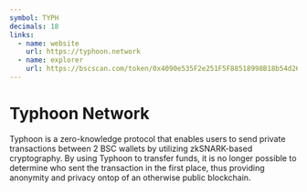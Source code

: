 ```yaml
---
symbol: TYPH
decimals: 18
links:
  - name: website
    url: https://typhoon.network
  - name: explorer
    url: https://bscscan.com/token/0x4090e535F2e251F5F88518998B18b54d26B3b07c
---
```


# Typhoon Network

Typhoon is a zero-knowledge protocol that enables users to send private transactions between 2 BSC wallets by utilizing zkSNARK-based cryptography. By using Typhoon to transfer funds, it is no longer possible to determine who sent the transaction in the first place, thus providing anonymity and privacy ontop of an otherwise public blockchain.
